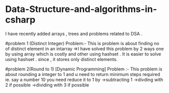 # Data-Structure-and-algorithms-in-csharp

I have recently  added arrays , trees and problems related to DSA .

#problem 1 (Distinct Integer)
 Problem:- This is problem is about finding no of distinct element in an intarray 
 =>I have solved this problem by 2 ways one by using array which is costly and other using hashset .
 It is easier to solve using hashset . since , it stores only distinct elements.
 
 #problem 2(Round to 1) [Dynamic Programming]
 Problem :- This problem is about rounding a integer to 1 and u need to return minimum steps required ie. say a number 10 you need reduce it to 1 by
             ->subtracting  1
             ->divding with 2  if possible
             ->dividing with 3 if possible
